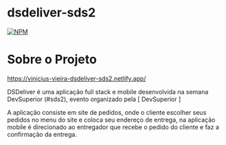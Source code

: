 # dsdeliver-sds2

[![NPM](https://img.shields.io/npm/l/react)](https://github.com/Vinicius-Vieira-95/dsdeliver-sds2/blob/main/LICENSE)

# Sobre o Projeto

https://vinicius-vieira-dsdeliver-sds2.netlify.app/

DSDeliver é uma aplicação full stack e mobile desenvolvida na semana DevSuperior (#sds2), evento organizado pela [ DevSuperior ]

A aplicação consiste em site de pedidos, onde o cliente escolher seus pedidos no menu do site e coloca seu endereço de entrega, na aplicação mobile
é direcionado ao entregador que recebe o pedido do cliente e faz a confirmação da entrega.


